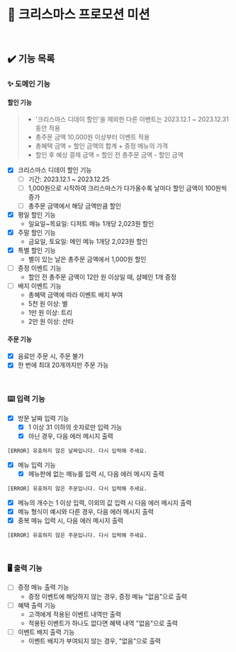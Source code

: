 # 🎄 크리스마스 프로모션 미션

<br/>

## ✔️ 기능 목록

### ✨ 도메인 기능

#### 할인 기능
> - '크리스마스 디데이 할인'을 제외한 다른 이벤트는 2023.12.1 ~ 2023.12.31 동안 적용
> - 총주문 금액 10,000원 이상부터 이벤트 적용
> - 총혜택 금액 = 할인 금액의 합계 + 증정 메뉴의 가격
> - 할인 후 예상 결제 금액 = 할인 전 총주문 금액 - 할인 금액

- [X] 크리스마스 디데이 할인 기능
  - [ ] 기간: 2023.12.1 ~ 2023.12.25
  - [ ] 1,000원으로 시작하여 크리스마스가 다가올수록 날마다 할인 금액이 100원씩 증가 
  - [ ] 총주문 금액에서 해당 금액만큼 할인
- [X] 평일 할인 기능
  - 일요일~목요일: 디저트 메뉴 1개당 2,023원 할인
- [X] 주말 할인 기능
  - 금요일, 토요일: 메인 메뉴 1개당 2,023원 할인
- [X] 특별 할인 기능
  - 별이 있는 날은 총주문 금액에서 1,000원 할인
- [ ] 증정 이벤트 기능
  -  할인 전 총주문 금액이 12만 원 이상일 때, 샴페인 1개 증정
- [ ] 배지 이벤트 기능
  - 총혜택 금액에 따라 이벤트 배지 부여
  - 5천 원 이상: 별 
  - 1만 원 이상: 트리 
  - 2만 원 이상: 산타

#### 주문 기능
- [X] 음료만 주문 시, 주문 불가
- [X] 한 번에 최대 20개까지만 주문 가능

<br/>

### ⌨️ 입력 기능
- [X] 방문 날짜 입력 기능
  - [X] 1 이상 31 이하의 숫자로만 입력 가능
  - [X] 아닌 경우, 다음 에러 메시지 출력
```
[ERROR] 유효하지 않은 날짜입니다. 다시 입력해 주세요.
```

- [X] 메뉴 입력 기능
  - [X] 메뉴판에 없는 메뉴를 입력 시, 다음 에러 메시지 출력
```
[ERROR] 유효하지 않은 주문입니다. 다시 입력해 주세요.
```
  - [X] 메뉴의 개수는 1 이상 입력, 이외의 값 입력 시 다음 에러 메시지 출력
  - [X] 메뉴 형식이 예시와 다른 경우, 다음 에러 메시지 출력
  - [X] 중복 메뉴 입력 시, 다음 에러 메시지 출력
```
[ERROR] 유효하지 않은 주문입니다. 다시 입력해 주세요.
```

<br/>

### 🖥️ 출력 기능
- [ ] 증정 메뉴 출력 기능
  - 증정 이벤트에 해당하지 않는 경우, 증정 메뉴 "없음"으로 출력
- [ ] 혜택 출력 기능
  - 고객에게 적용된 이벤트 내역만 출력
  - 적용된 이벤트가 하나도 없다면 혜택 내역 "없음"으로 출력
- [ ] 이벤트 배지 출력 기능
  - 이벤트 배지가 부여되지 않는 경우, "없음"으로 출력
